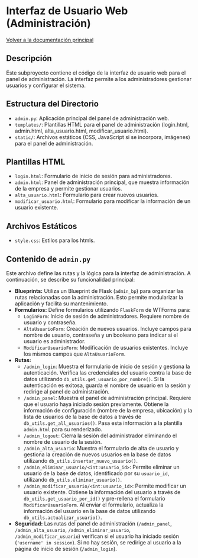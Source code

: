 # Interfaz de Usuario Web (Administración)

[Volver a la documentación principal](README.md)

## Descripción

Este subproyecto contiene el código de la interfaz de usuario web para el panel de administración. La interfaz permite a los administradores gestionar usuarios y configurar el sistema.

## Estructura del Directorio

*   `admin.py`: Aplicación principal del panel de administración web.
*   `templates/`: Plantillas HTML para el panel de administración (login.html, admin.html, alta_usuario.html, modificar_usuario.html).
*   `static/`: Archivos estáticos (CSS, JavaScript si se incorpora, imágenes) para el panel de administración.

## Plantillas HTML

*   `login.html`: Formulario de inicio de sesión para administradores.
*   `admin.html`: Panel de administración principal, que muestra información de la empresa y permite gestionar usuarios.
*   `alta_usuario.html`: Formulario para crear nuevos usuarios.
*   `modificar_usuario.html`: Formulario para modificar la información de un usuario existente.

## Archivos Estáticos

*   `style.css`: Estilos para los htmls.

## Contenido de `admin.py`

Este archivo define las rutas y la lógica para la interfaz de administración. A continuación, se describe su funcionalidad principal:

*   **Blueprints:** Utiliza un Blueprint de Flask (`admin_bp`) para organizar las rutas relacionadas con la administración. Esto permite modularizar la aplicación y facilita su mantenimiento.
*   **Formularios:** Define formularios utilizando `FlaskForm` de WTForms para:
    *   `LoginForm`: Inicio de sesión de administradores. Requiere nombre de usuario y contraseña.
    *   `AltaUsuarioForm`: Creación de nuevos usuarios. Incluye campos para nombre de usuario, contraseña y un booleano para indicar si el usuario es administrador.
    *   `ModificarUsuarioForm`: Modificación de usuarios existentes.  Incluye los mismos campos que `AltaUsuarioForm`.
*   **Rutas:**
    *   `/admin_login`: Muestra el formulario de inicio de sesión y gestiona la autenticación.  Verifica las credenciales del usuario contra la base de datos utilizando `db_utils.get_usuario_por_nombre()`.  Si la autenticación es exitosa, guarda el nombre de usuario en la sesión y redirige al panel de administración.
    *   `/admin_panel`: Muestra el panel de administración principal. Requiere que el usuario haya iniciado sesión previamente.  Obtiene la información de configuración (nombre de la empresa, ubicación) y la lista de usuarios de la base de datos a través de `db_utils.get_all_usuarios()`.  Pasa esta información a la plantilla `admin.html` para su renderizado.
    *   `/admin_logout`: Cierra la sesión del administrador eliminando el nombre de usuario de la sesión.
    *   `/admin_alta_usuario`: Muestra el formulario de alta de usuario y gestiona la creación de nuevos usuarios en la base de datos utilizando `db_utils.insertar_nuevo_usuario()`.
    *   `/admin_eliminar_usuario/<int:usuario_id>`: Permite eliminar un usuario de la base de datos, identificado por su `usuario_id`, utilizando `db_utils.eliminar_usuario()`.
    *   `/admin_modificar_usuario/<int:usuario_id>`: Permite modificar un usuario existente. Obtiene la información del usuario a través de `db_utils.get_usuario_por_id()` y pre-rellena el formulario `ModificarUsuarioForm`. Al enviar el formulario, actualiza la información del usuario en la base de datos utilizando `db_utils.actualizar_usuario()`.
*   **Seguridad:** Las rutas del panel de administración (`/admin_panel`, `/admin_alta_usuario`, `/admin_eliminar_usuario`, `/admin_modificar_usuario`) verifican si el usuario ha iniciado sesión (`'username' in session`). Si no hay sesión, se redirige al usuario a la página de inicio de sesión (`/admin_login`).
